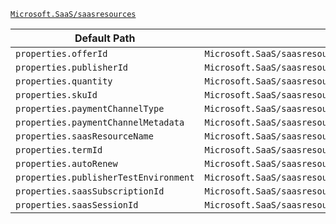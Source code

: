[`Microsoft.SaaS/saasresources`](https://docs.microsoft.com/en-us/azure/templates/microsoft.saas/saasresources)

| Default Path | Alias |
|---|---|
| `properties.offerId` | `Microsoft.SaaS/saasresources/offerId` |
| `properties.publisherId` | `Microsoft.SaaS/saasresources/publisherId` |
| `properties.quantity` | `Microsoft.SaaS/saasresources/quantity` |
| `properties.skuId` | `Microsoft.SaaS/saasresources/skuId` |
| `properties.paymentChannelType` | `Microsoft.SaaS/saasresources/paymentChannelType` |
| `properties.paymentChannelMetadata` | `Microsoft.SaaS/saasresources/paymentChannelMetadata` |
| `properties.saasResourceName` | `Microsoft.SaaS/saasresources/saasResourceName` |
| `properties.termId` | `Microsoft.SaaS/saasresources/termId` |
| `properties.autoRenew` | `Microsoft.SaaS/saasresources/autoRenew` |
| `properties.publisherTestEnvironment` | `Microsoft.SaaS/saasresources/publisherTestEnvironment` |
| `properties.saasSubscriptionId` | `Microsoft.SaaS/saasresources/saasSubscriptionId` |
| `properties.saasSessionId` | `Microsoft.SaaS/saasresources/saasSessionId` |

